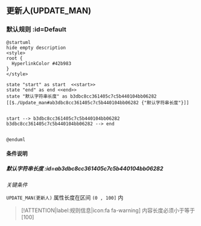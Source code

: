 ## 更新人(UPDATE_MAN) <!-- {docsify-ignore-all} -->

   

### 默认规则 :id=Default

```plantuml
@startuml
hide empty description
<style>
root {
  HyperlinkColor #42b983
}
</style>

state "start" as start  <<start>>
state "end" as end <<end>>
state "默认字符串长度" as b3dbc8cc361405c7c5b440104bb06282 [[$./Update_man#ab3dbc8cc361405c7c5b440104bb06282 {"默认字符串长度"}]]


start --> b3dbc8cc361405c7c5b440104bb06282 
b3dbc8cc361405c7c5b440104bb06282 --> end 


@enduml
```

#### 条件说明

##### 默认字符串长度 :id=ab3dbc8cc361405c7c5b440104bb06282


*关键条件*


`UPDATE_MAN(更新人)` 属性长度在区间 `(0 , 100]` 内

> [!ATTENTION|label:规则信息|icon:fa fa-warning]
> 内容长度必须小于等于[100]








